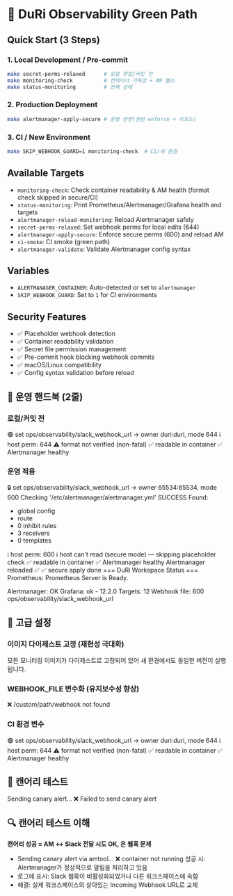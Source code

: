 # 🚀 DuRi Observability Green Path

## Quick Start (3 Steps)

### 1. Local Development / Pre-commit
```bash
make secret-perms-relaxed      # 로컬 편집/커밋 전
make monitoring-check          # 컨테이너 가독성 + AM 헬스
make status-monitoring         # 전체 상태
```

### 2. Production Deployment
```bash
make alertmanager-apply-secure # 운영 반영(권한 enforce + 리로드)
```

### 3. CI / New Environment
```bash
make SKIP_WEBHOOK_GUARD=1 monitoring-check  # CI/새 환경
```

## Available Targets

- `monitoring-check`: Check container readability & AM health (format check skipped in secure/CI)
- `status-monitoring`: Print Prometheus/Alertmanager/Grafana health and targets
- `alertmanager-reload-monitoring`: Reload Alertmanager safely
- `secret-perms-relaxed`: Set webhook perms for local edits (644)
- `alertmanager-apply-secure`: Enforce secure perms (600) and reload AM
- `ci-smoke`: CI smoke (green path)
- `alertmanager-validate`: Validate Alertmanager config syntax

## Variables

- `ALERTMANAGER_CONTAINER`: Auto-detected or set to `alertmanager`
- `SKIP_WEBHOOK_GUARD`: Set to `1` for CI environments

## Security Features

- ✅ Placeholder webhook detection
- ✅ Container readability validation
- ✅ Secret file permission management
- ✅ Pre-commit hook blocking webhook commits
- ✅ macOS/Linux compatibility
- ✅ Config syntax validation before reload

## 🎯 운영 핸드북 (2줄)

### 로컬/커밋 전
🟢 set ops/observability/slack_webhook_url -> owner duri:duri, mode 644
ℹ️ host perm: 644
⚠️ format not verified (non-fatal)
✅ readable in container
✅ Alertmanager healthy

### 운영 적용
🔒 set ops/observability/slack_webhook_url -> owner 65534:65534, mode 600
Checking '/etc/alertmanager/alertmanager.yml'  SUCCESS
Found:
 - global config
 - route
 - 0 inhibit rules
 - 3 receivers
 - 0 templates

ℹ️ host perm: 600
ℹ️ host can't read (secure mode) — skipping placeholder check
✅ readable in container
✅ Alertmanager healthy
Alertmanager reloaded ✅
✅ secure apply done
=== DuRi Workspace Status ===
Prometheus: Prometheus Server is Ready.

Alertmanager: OK
Grafana: ok - 12.2.0
Targets: 12
Webhook file: 600 ops/observability/slack_webhook_url

## 🔧 고급 설정

### 이미지 다이제스트 고정 (재현성 극대화)
모든 모니터링 이미지가 다이제스트로 고정되어 있어 새 환경에서도 동일한 버전이 실행됩니다.

### WEBHOOK_FILE 변수화 (유지보수성 향상)
❌ /custom/path/webhook not found

### CI 환경 변수
🟢 set ops/observability/slack_webhook_url -> owner duri:duri, mode 644
ℹ️ host perm: 644
⚠️ format not verified (non-fatal)
✅ readable in container
✅ Alertmanager healthy

## 🚀 캔어리 테스트
Sending canary alert…
❌ Failed to send canary alert

## 🔍 캔어리 테스트 이해

**캔어리 성공 = AM ↔ Slack 전달 시도 OK, 은 웹훅 문제**

- Sending canary alert via amtool…
❌  container not running 성공 시: Alertmanager가 정상적으로 알림을 처리하고 있음
- 로그에  표시: Slack 웹훅이 비활성화되었거나 다른 워크스페이스에 속함
- 해결: 실제 워크스페이스의 살아있는 Incoming Webhook URL로 교체
